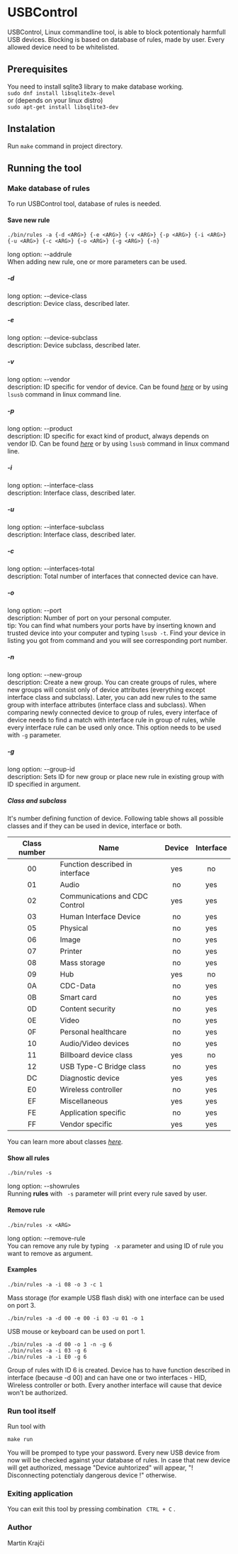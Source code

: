 # USBControl
USBControl, Linux commandline tool, is able to block potentionaly harmfull USB devices. Blocking is based on database of rules, made by user. Every allowed device need to be whitelisted.  

## Prerequisites
You need to install sqlite3 library to make database working.  
   ```sudo dnf install libsqlite3x-devel```  
or (depends on your linux distro)  
   ```sudo apt-get install libsqlite3-dev```

## Instalation
Run `make` command in project directory.  

## Running the tool
### Make database of rules
To run USBControl tool, database of rules is needed.  

#### Save new rule
```
./bin/rules -a {-d <ARG>} {-e <ARG>} {-v <ARG>} {-p <ARG>} {-i <ARG>} {-u <ARG>} {-c <ARG>} {-o <ARG>} {-g <ARG>} {-n}
```
long option: --addrule  
When adding new rule, one or more parameters can be used.

##### -d
long option: --device-class  
description: Device class, described later.  

##### -e
long option: --device-subclass  
description: Device subclass, described later.  

##### -v
long option: --vendor  
description: ID specific for vendor of device. Can be found *[here](http://www.linux-usb.org/usb.ids)* or by using `lsusb` command in linux command line.  

##### -p
long option: --product  
description: ID specific for exact kind of product, always depends on vendor ID. Can be found *[here](http://www.linux-usb.org/usb.ids)* or by using `lsusb` command in linux command line.  


##### -i
long option: --interface-class  
description: Interface class, described later.  

##### -u
long option: --interface-subclass  
description: Interface class, described later.  

##### -c
long option: --interfaces-total  
description: Total number of interfaces that connected device can have.  

##### -o
long option: --port  
description: Number of port on your personal computer.  
tip: You can find what numbers your ports have by inserting known and trusted device into your computer and typing `lsusb -t`. Find your device in listing you got from command and you will see corresponding port number.  


##### -n
long option: --new-group  
description: Create a new group. You can create groups of rules, where new groups will consist only of device attributes (everything except interface class and subclass). Later, you can add new rules to the same group with interface attributes (interface class and subclass). When comparing newly connected device to group of rules, every interface of device needs to find a match with interface rule in group of rules, while every interface rule can be used only once. This option needs to be used with `-g` parameter.  

##### -g
long option: --group-id  
description: Sets ID for new group or place new rule in existing group with ID specified in argument.  

##### Class and subclass
It's number defining function of device. Following table shows all possible classes and if they can be used in device, interface or both.

| Class number | Name                            | Device | Interface |
|:------------:|---------------------------------|:------:|:---------:|
|      00      | Function described in interface |   yes  |     no    |
|      01      | Audio                           |   no   |    yes    |
|      02      | Communications and CDC Control  |   yes  |    yes    |
|      03      | Human Interface Device          |   no   |    yes    |
|      05      | Physical                        |   no   |    yes    |
|      06      | Image                           |   no   |    yes    |
|      07      | Printer                         |   no   |    yes    |
|      08      | Mass storage                    |   no   |    yes    |
|      09      | Hub                             |   yes  |     no    |
|      0A      | CDC-Data                        |   no   |    yes    |
|      0B      | Smart card                      |   no   |    yes    |
|      0D      | Content security                |   no   |    yes    |
|      0E      | Video                           |   no   |    yes    |
|      0F      | Personal healthcare             |   no   |    yes    |
|      10      | Audio/Video devices             |   no   |    yes    |
|      11      | Billboard device class          |   yes  |     no    |
|      12      | USB Type-C Bridge class         |   no   |    yes    |
|      DC      | Diagnostic device               |   yes  |    yes    |
|      E0      | Wireless controller             |   no   |    yes    |
|      EF      | Miscellaneous                   |   yes  |    yes    |
|      FE      | Application specific            |   no   |    yes    |
|      FF      | Vendor specific                 |   yes  |    yes    |

You can learn more about classes *[here](https://www.usb.org/defined-class-codes).*  

#### Show all rules
```
./bin/rules -s
```
long option: --showrules  
Running **rules** with ` -s` parameter will print every rule saved by user.  

#### Remove rule
```
./bin/rules -x <ARG>
```
long option: --remove-rule  
You can remove any rule by typing ` -x` parameter and using ID of rule you want to remove as argument.  

#### Examples
```
./bin/rules -a -i 08 -o 3 -c 1
```  
Mass storage (for example USB flash disk) with one interface can be used on port 3.  
```
./bin/rules -a -d 00 -e 00 -i 03 -u 01 -o 1
```  
USB mouse or keyboard can be used on port 1.  
```
./bin/rules -a -d 00 -o 1 -n -g 6
./bin/rules -a -i 03 -g 6
./bin/rules -a -i E0 -g 6
```
Group of rules with ID 6 is created. Device has to have function described in interface (because -d 00) and can have one or two interfaces - HID, Wireless controller or both. Every another interface will cause that device won't be authorized.  

### Run tool itself
Run tool with
```
make run
```
You will be promped to type your password. Every new USB device from now will be checked against your database of rules. In case that new device will get authorized, message "Device auhtorized" will appear, "! Disconnecting potenctialy dangerous device !" otherwise.  

### Exiting application
You can exit this tool by pressing combination ` CTRL + C` .  

### Author
Martin Krajči  
